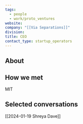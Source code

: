 ```yaml
---
tags:
  - people
  - work/proto_ventures
website: 
company: "[[Via Separations]]"
division: 
title: CEO
contact_type: startup_operators
---
```

## About


## How we met
MIT

## Selected conversations
[[2024-01-19 Shreya Dave]]